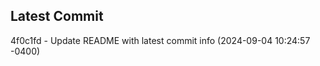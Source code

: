 
## Latest Commit
4f0c1fd - Update README with latest commit info (2024-09-04 10:24:57 -0400) <Yunxi-Zhou>
